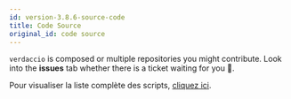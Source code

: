 ```yaml
---
id: version-3.8.6-source-code
title: Code Source
original_id: code source
---
```

`verdaccio` is composed or multiple repositories you might contribute. Look into the **issues** tab whether there is a ticket waiting for you 🤠.

Pour visualiser la liste complète des scripts, [cliquez ici](https://github.com/verdaccio/verdaccio/wiki/Repositories).